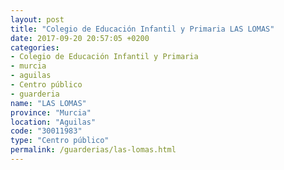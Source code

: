 ```yaml
---
layout: post
title: "Colegio de Educación Infantil y Primaria LAS LOMAS"
date: 2017-09-20 20:57:05 +0200
categories:
- Colegio de Educación Infantil y Primaria
- murcia
- aguilas
- Centro público
- guarderia
name: "LAS LOMAS"
province: "Murcia"
location: "Aguilas"
code: "30011983"
type: "Centro público"
permalink: /guarderias/las-lomas.html
---
```

